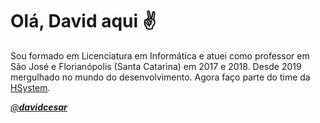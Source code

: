 # Olá, David aqui ✌️

Sou formado em Licenciatura em Informática e atuei como professor em São José e Florianópolis (Santa Catarina) em 2017 e 2018.
Desde 2019 mergulhado no mundo do desenvolvimento. Agora faço parte do time da [HSystem](https://www.hsystem.com.br/).

_[@__davidcesar__](https://www.instagram.com/_davidcesar__/)_
